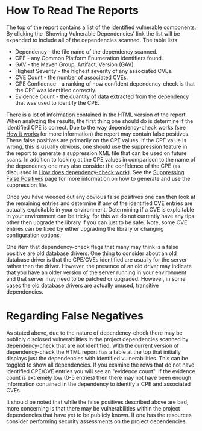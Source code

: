 How To Read The Reports
========
The top of the report contains a list of the identified vulnerable components. By clicking the 'Showing Vulnerable
Dependencies' link the list will be expanded to include all of the dependencies scanned. The table lists:

* Dependency - the file name of the dependency scanned.
* CPE - any Common Platform Enumeration identifiers found.
* GAV - the Maven Group, Artifact, Version (GAV).
* Highest Severity - the highest severity of any associated CVEs.
* CVE Count - the number of associated CVEs.
* CPE Confidence - a ranking of how confident dependency-check is that the CPE was identified correctly.
* Evidence Count - the quantity of data extracted from the dependency that was used to identify the CPE.

There is a lot of information contained in the HTML version of the report. When analyzing the results, the first
thing one should do is determine if the identified CPE is correct. Due to the way dependency-check works (see
[How it works](./internals.html) for more information) the report may contain false positives. These false positives
are primarily on the CPE values. If the CPE value is wrong, this is usually obvious, one should use the suppression
feature in the report to generate a suppression XML file that can be used on future scans. In addition to looking
at the CPE values in comparison to the name of the dependency one may also consider the confidence of the CPE
(as discussed in [How does dependency-check work](./internals.html)). See the [Suppressing False Positives](./suppression.html)
page for more information on how to generate and use the suppression file.

Once you have weeded out any obvious false positives one can then look at the remaining entries and determine if
any of the identified CVE entries are actually exploitable in your environment. Determining if a CVE is exploitable
in your environment can be tricky, for this we do not currently have any tips other then upgrade the library if you
can just to be safe. Note, some CVE entries can be fixed by either upgrading the library or changing configuration
options.

One item that dependency-check flags that many may think is a false positive are old database drivers. One thing to
consider about an old database driver is that the CPE/CVEs identified are usually for the server rather then the driver.
However, the presence of an old driver may indicate that you have an older version of the server running in your
environment and that server may need to be patched or upgraded. However, in some cases the old database drivers are
actually unused, transitive dependencies.

Regarding False Negatives
=======
As stated above, due to the nature of dependency-check there may be publicly disclosed vulnerabilities in the project
dependencies scanned by dependency-check that
are not identified. With the current version of dependency-check the HTML report has a table at the top that initially
displays just the dependencies with identified vulnerabilities. This can be toggled to show all dependencies. If you
examine the rows that do not have identified CPE/CVE entries you will see an "evidence count". If the evidence count
is extremely low (0-5 entries) then there may not have been enough information contained in the dependency to identify
a CPE and associated CVEs.

It should be noted that while the false positives described above are bad, more concerning is that there may be vulnerabilities within the project dependencies that
have yet to be publicly known. If one has the resources consider performing security assessments on the project dependencies.
